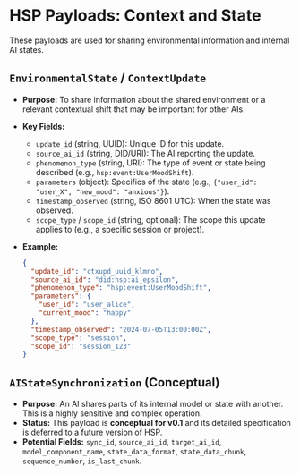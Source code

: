 # HSP Payloads: Context and State

These payloads are used for sharing environmental information and internal AI
states.

## `EnvironmentalState` / `ContextUpdate`

- **Purpose:** To share information about the shared environment or a relevant
  contextual shift that may be important for other AIs.
- **Key Fields:**
  - `update_id` (string, UUID): Unique ID for this update.
  - `source_ai_id` (string, DID/URI): The AI reporting the update.
  - `phenomenon_type` (string, URI): The type of event or state being described
    (e.g., `hsp:event:UserMoodShift`).
  - `parameters` (object): Specifics of the state (e.g.,
    `{"user_id": "user_X", "new_mood": "anxious"}`).
  - `timestamp_observed` (string, ISO 8601 UTC): When the state was observed.
  - `scope_type` / `scope_id` (string, optional): The scope this update applies
    to (e.g., a specific session or project).

- **Example:**
  ```json
  {
    "update_id": "ctxupd_uuid_klmno",
    "source_ai_id": "did:hsp:ai_epsilon",
    "phenomenon_type": "hsp:event:UserMoodShift",
    "parameters": {
      "user_id": "user_alice",
      "current_mood": "happy"
    },
    "timestamp_observed": "2024-07-05T13:00:00Z",
    "scope_type": "session",
    "scope_id": "session_123"
  }
  ```

## `AIStateSynchronization` (Conceptual)

- **Purpose:** An AI shares parts of its internal model or state with another.
  This is a highly sensitive and complex operation.
- **Status:** This payload is **conceptual for v0.1** and its detailed
  specification is deferred to a future version of HSP.
- **Potential Fields:** `sync_id`, `source_ai_id`, `target_ai_id`,
  `model_component_name`, `state_data_format`, `state_data_chunk`,
  `sequence_number`, `is_last_chunk`.
